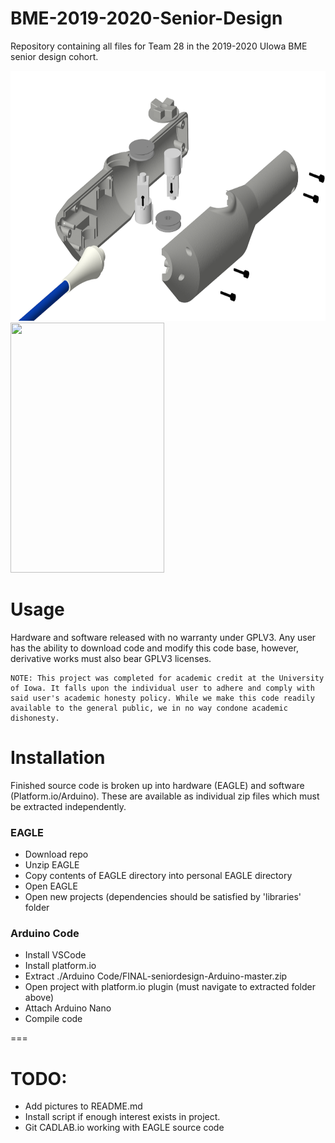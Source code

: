 BME-2019-2020-Senior-Design
=============================
Repository containing all files for Team 28 in the 2019-2020 UIowa BME senior design cohort.

<img src="https://github.com/michaelpass/BME-2019-2020-Senior-Design/blob/master/Final%20Design%20Images/Handle/Explode2.PNG" width="600" height="400"></img> <img src="https://github.com/michaelpass/BME-2019-2020-Senior-Design/blob/master/Final%20Design%20Images/Electronics/MainControlBoardCircluit.png" width="246" height="400"></img>


# Usage
Hardware and software released with no warranty under GPLV3. 
Any user has the ability to download code and modify this code base, however, derivative works must also bear GPLV3 licenses.

```
NOTE: This project was completed for academic credit at the University of Iowa. It falls upon the individual user to adhere and comply with
said user's academic honesty policy. While we make this code readily available to the general public, we in no way condone academic dishonesty.
```


# Installation
Finished source code is broken up into hardware (EAGLE) and software (Platform.io/Arduino).
These are available as individual zip files which must be extracted independently.



### EAGLE
- Download repo
- Unzip EAGLE
- Copy contents of EAGLE directory into personal EAGLE directory
- Open EAGLE
- Open new projects (dependencies should be satisfied by 'libraries' folder



### Arduino Code
- Install VSCode
- Install platform.io
- Extract ./Arduino Code/FINAL-seniordesign-Arduino-master.zip
- Open project with platform.io plugin (must navigate to extracted folder above)
- Attach Arduino Nano
- Compile code


===

# TODO:
- Add pictures to README.md
- Install script if enough interest exists in project.
- Git CADLAB.io working with EAGLE source code
